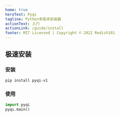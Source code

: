```yaml
---
home: true
heroText: Pyqi
tagline: Python多版本安装器
actionText: 入门
actionLink: /guide/install
footer: MIT Licensed | Copyright © 2022 Redish101
---
```

## 极速安装
### 安装
```bash
pip install pyqi-v1
```
### 使用
```python
import pyqi
pyqi.main()
```